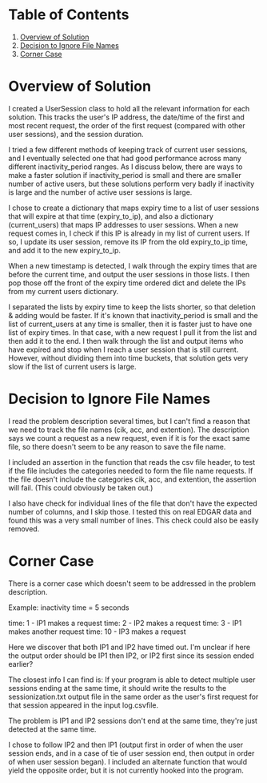 # Table of Contents
1. [Overview of Solution](README.md#understanding-the-challenge)
2. [Decision to Ignore File Names](README.md#decision-to-ignore-file-names)
3. [Corner Case](README.md#corner-case)


# Overview of Solution
I created a UserSession class to hold all the relevant information for each solution.  This tracks the user's IP address, the date/time of the first and most recent request, the order of the first request (compared with other user sessions), and the session duration.

I tried a few different methods of keeping track of current user sessions, and I eventually selected one that had good performance across many different inactivity_period ranges.  As I discuss below, there are ways to make a faster solution if inactivity_period is small and there are smaller number of active users, but these solutions perform very badly if inactivity is large and the number of active user sessions is large.

I chose to create a dictionary that maps expiry time to a list of user sessions that will expire at that time (expiry_to_ip), and also a dictionary (current_users) that maps IP addresses to user sessions.  When a new request comes in, I check if this IP is already in my list of current users. If so, I update its user session, remove its IP from the old expiry_to_ip time, and add it to the new expiry_to_ip.

When a new timestamp is detected, I walk through the expiry times that are before the current time, and output the user sessions in those lists. I then pop those off the front of the expiry time ordered dict and delete the IPs from my current users dictionary.

I separated the lists by expiry time to keep the lists shorter, so that deletion & adding would be faster.  If it's known that inactivity_period is small and the list of current_users at any time is smaller, then it is faster just to have one list of expiry times.  In that case, with a new request I pull it from the list and then add it to the end.  I then walk through the list and output items who have expired and stop when I reach a user session that is still current. However, without dividing them into time buckets, that solution gets very slow if the list of current users is large.

# Decision to Ignore File Names
I read the problem description several times, but I can't find a reason that we need to track the file names
(cik, acc, and extention).  The description says we count a request as a new request, even if it is for the 
exact same file, so there doesn't seem to be any reason to save the file name.

I included an assertion in the function that reads the csv file header, to test if the file includes
the categories needed to form the file name requests.  If the file doesn't include the
categories cik, acc, and extention, the assertion will fail.  (This could obviously be taken out.)

I also have check for individual lines of the file that don't have the expected number of columns, and I skip those. I tested this on real EDGAR data and found this was a very small number of lines.  This check could also be easily removed.

# Corner Case
There is a corner case which doesn't seem to be addressed in the problem description.

Example:
inactivity time = 5 seconds

time: 1  -  IP1 makes a request
time: 2  -  IP2 makes a request
time: 3  -  IP1 makes another request
time: 10 - IP3 makes a request

Here we discover that both IP1 and IP2 have timed out.  I'm unclear if here the output order should be IP1 then IP2, or IP2 first since its session ended earlier?

The closest info I can find is:
If your program is able to detect multiple user sessions ending at the same time, it should write the results to the sessionization.txt output file in the same order as the user's first request for that session appeared in the input log.csvfile. 

The problem is IP1 and IP2 sessions don't end at the same time, they're just detected at the same time.

I chose to follow IP2 and then IP1 (output first in order of when the user session ends, and in a case of tie of user session end, then output in order of when user session began).  I included an alternate function that would yield the opposite order, but it is not currently hooked into the program.  